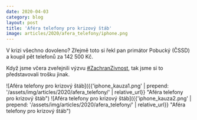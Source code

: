 ```yaml
---
date: 2020-04-03
category: blog
layout: post
title: 'Aféra telefony pro krizový štáb'
image: articles/2020/afera_telefony/iphone.png
---
```

V krizi všechno dovoleno? Zřejmě toto si řekl pan primátor Pobucký (ČSSD) a koupil pět telefonů za 142 500 Kč.

Když jsme včera zveřejnili výzvu [#ZachranZivnost](https://www.facebook.com/hashtag/zachranzivnost?source=feed_text&epa=HASHTAG&__xts__%5B0%5D=68.ARCMSbTRKN4vpaiVJLexd8Rg7wEeHXtHebQdu1-lG7VkReF2m24klb40rGLZyefQOA_0pyf1tu9gJmzXPvgJO5WR_6dPmyVaOP-vfMe1SeCF1Ks2QRABLPEAIL6iFovvU1bzPBYEzpMVP5VvVfqKbgLCMYyL8bS0prTDyG4mj5W87ObrkwFPgvPfnu4UwghrVVEWeYXxrNtXQ0Jvcx53d3RWR7vvK9N5G2TUcE1Jh9c9KbJMc4chUHgBNCIxRA2kHtXXxhlPFot3tYWEG-MSfcGpcq0mymMLMk3-grco1t_ogDfeJ41ob5K6sH0PYK2UyziW71dcQtJJgoGEzRZgK4I&__tn__=%2ANK-R), tak jsme si to představovali trošku jinak.

![Aféra telefony pro krizový štáb]({{'iphone_kauza1.png' | prepend: '/assets/img/articles/2020/afera_telefony/' | relative_url}} "Aféra telefony pro krizový štáb")
![Aféra telefony pro krizový štáb]({{'iphone_kauza2.png' | prepend: '/assets/img/articles/2020/afera_telefony/' | relative_url}} "Aféra telefony pro krizový štáb")
